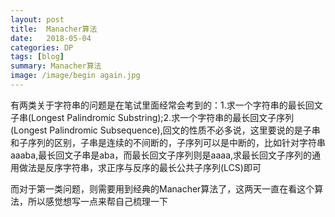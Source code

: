 ```yaml
---
layout: post
title:  Manacher算法
date:   2018-05-04
categories: DP
tags: [blog]  
summary: Manacher算法
image: /image/begin again.jpg
---
```

有两类关于字符串的问题是在笔试里面经常会考到的：1.求一个字符串的最长回文子串(Longest Palindromic Substring);2.求一个字符串的最长回文子序列(Longest Palindromic Subsequence),回文的性质不必多说，这里要说的是子串和子序列的区别，子串是连续的不间断的，子序列可以是中断的，比如针对字符串aaaba,最长回文子串是aba，而最长回文子序列则是aaaa,求最长回文子序列的通用做法是反序字符串，求正序与反序的最长公共子序列(LCS)即可

而对于第一类问题，则需要用到经典的Manacher算法了，这两天一直在看这个算法，所以感觉想写一点来帮自己梳理一下